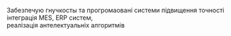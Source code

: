 Забезпечую гнучкосты та прогромаовані системи
підвищення точності
інтеграція MES, ERP систем,\
реалізація антелектуальніх алгоритмів